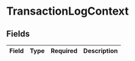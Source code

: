 # TransactionLogContext


## Fields

| Field       | Type        | Required    | Description |
| ----------- | ----------- | ----------- | ----------- |